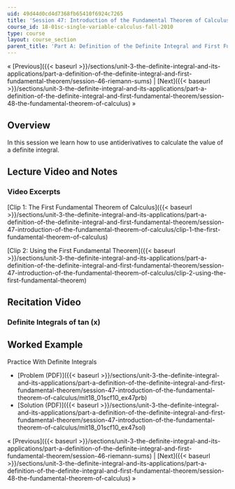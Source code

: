 ```yaml
---
uid: 49d44d0cd4d7368fb65410f6924c7265
title: 'Session 47: Introduction of the Fundamental Theorem of Calculus'
course_id: 18-01sc-single-variable-calculus-fall-2010
type: course
layout: course_section
parent_title: 'Part A: Definition of the Definite Integral and First Fundamental Theorem'
---
```


« [Previous]({{< baseurl >}}/sections/unit-3-the-definite-integral-and-its-applications/part-a-definition-of-the-definite-integral-and-first-fundamental-theorem/session-46-riemann-sums) | [Next]({{< baseurl >}}/sections/unit-3-the-definite-integral-and-its-applications/part-a-definition-of-the-definite-integral-and-first-fundamental-theorem/session-48-the-fundamental-theorem-of-calculus) »

Overview
--------

In this session we learn how to use antiderivatives to calculate the value of a definite integral.

Lecture Video and Notes
-----------------------

### Video Excerpts

[Clip 1: The First Fundamental Theorem of Calculus]({{< baseurl >}}/sections/unit-3-the-definite-integral-and-its-applications/part-a-definition-of-the-definite-integral-and-first-fundamental-theorem/session-47-introduction-of-the-fundamental-theorem-of-calculus/clip-1-the-first-fundamental-theorem-of-calculus)

[Clip 2: Using the First Fundamental Theorem]({{< baseurl >}}/sections/unit-3-the-definite-integral-and-its-applications/part-a-definition-of-the-definite-integral-and-first-fundamental-theorem/session-47-introduction-of-the-fundamental-theorem-of-calculus/clip-2-using-the-first-fundamental-theorem)

Recitation Video
----------------

### Definite Integrals of tan (x)

Worked Example
--------------

Practice With Definite Integrals

*   [Problem (PDF)]({{< baseurl >}}/sections/unit-3-the-definite-integral-and-its-applications/part-a-definition-of-the-definite-integral-and-first-fundamental-theorem/session-47-introduction-of-the-fundamental-theorem-of-calculus/mit18_01scf10_ex47prb)
*   [Solution (PDF)]({{< baseurl >}}/sections/unit-3-the-definite-integral-and-its-applications/part-a-definition-of-the-definite-integral-and-first-fundamental-theorem/session-47-introduction-of-the-fundamental-theorem-of-calculus/mit18_01scf10_ex47sol)

« [Previous]({{< baseurl >}}/sections/unit-3-the-definite-integral-and-its-applications/part-a-definition-of-the-definite-integral-and-first-fundamental-theorem/session-46-riemann-sums) | [Next]({{< baseurl >}}/sections/unit-3-the-definite-integral-and-its-applications/part-a-definition-of-the-definite-integral-and-first-fundamental-theorem/session-48-the-fundamental-theorem-of-calculus) »